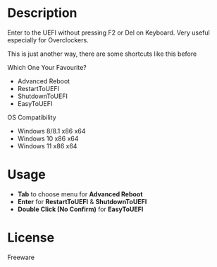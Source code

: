 # Description

Enter to the UEFI without pressing F2 or Del on Keyboard. Very useful especially for Overclockers.

This is just another way, there are some shortcuts like this before

Which One Your Favourite?
- Advanced Reboot
- RestartToUEFI
- ShutdownToUEFI
- EasyToUEFI

OS Compatibility

- Windows 8/8.1 x86 x64
- Windows 10 x86 x64
- Windows 11 x86 x64

# Usage

- __Tab__ to choose menu for __Advanced Reboot__
- __Enter__ for __RestartToUEFI__ & __ShutdownToUEFI__
- __Double Click (No Confirm)__ for __EasyToUEFI__

# License
Freeware
